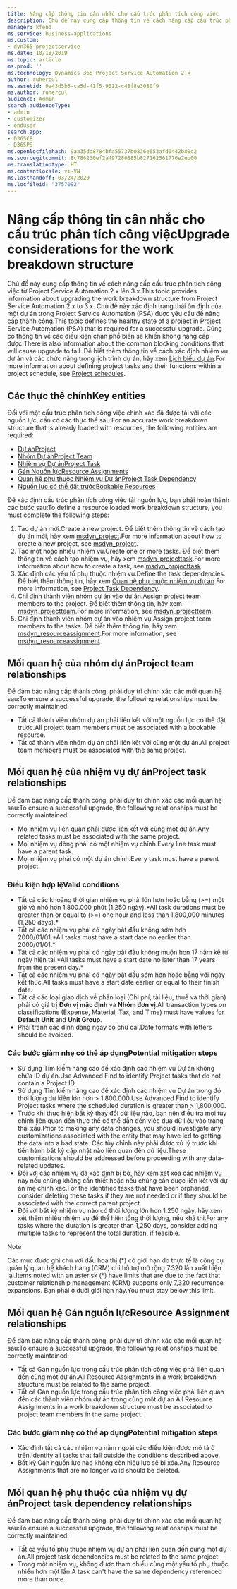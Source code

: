 ```yaml
---
title: Nâng cấp thông tin cân nhắc cho cấu trúc phân tích công việc
description: Chủ đề này cung cấp thông tin về cách nâng cấp cấu trúc phân tích công việc từ Project Service Automation 2.x lên 3.x.
manager: kfend
ms.service: business-applications
ms.custom:
- dyn365-projectservice
ms.date: 10/18/2019
ms.topic: article
ms.prod: ''
ms.technology: Dynamics 365 Project Service Automation 2.x
author: ruhercul
ms.assetid: 9e43d5b5-ca5d-41f5-9012-c48f8e3080f9
ms.author: ruhercul
audience: Admin
search.audienceType:
- admin
- customizer
- enduser
search.app:
- D365CE
- D365PS
ms.openlocfilehash: 9aa35dd8784bfa55737b0836e653afd0442b80c2
ms.sourcegitcommit: 8c786230ef2a497280885b827162561776e2eb00
ms.translationtype: HT
ms.contentlocale: vi-VN
ms.lasthandoff: 03/24/2020
ms.locfileid: "3757092"
---
```

# <a name="upgrade-considerations-for-the-work-breakdown-structure"></a><span data-ttu-id="34c8f-103">Nâng cấp thông tin cân nhắc cho cấu trúc phân tích công việc</span><span class="sxs-lookup"><span data-stu-id="34c8f-103">Upgrade considerations for the work breakdown structure</span></span>
<span data-ttu-id="34c8f-104">Chủ đề này cung cấp thông tin về cách nâng cấp cấu trúc phân tích công việc từ Project Service Automation 2.x lên 3.x.</span><span class="sxs-lookup"><span data-stu-id="34c8f-104">This topic provides information about upgrading the work breakdown structure from Project Service Automation 2.x to 3.x.</span></span> <span data-ttu-id="34c8f-105">Chủ đề này xác định trạng thái ổn định của một dự án trong Project Service Automation (PSA) được yêu cầu để nâng cấp thành công.</span><span class="sxs-lookup"><span data-stu-id="34c8f-105">This topic defines the healthy state of a project in Project Service Automation (PSA) that is required for a successful upgrade.</span></span> <span data-ttu-id="34c8f-106">Cũng có thông tin về các điều kiện chặn phổ biến sẽ khiến không nâng cấp được.</span><span class="sxs-lookup"><span data-stu-id="34c8f-106">There is also information about the common blocking conditions that will cause upgrade to fail.</span></span> <span data-ttu-id="34c8f-107">Để biết thêm thông tin về cách xác định nhiệm vụ dự án và các chức năng trong lịch trình dự án, hãy xem [Lịch biểu dự án](project-creating.md).</span><span class="sxs-lookup"><span data-stu-id="34c8f-107">For more information about defining project tasks and their functions within a project schedule, see [Project schedules](project-creating.md).</span></span>

## <a name="key-entities"></a><span data-ttu-id="34c8f-108">Các thực thể chính</span><span class="sxs-lookup"><span data-stu-id="34c8f-108">Key entities</span></span>
<span data-ttu-id="34c8f-109">Đối với một cấu trúc phân tích công việc chính xác đã được tải với các nguồn lực, cần có các thực thể sau:</span><span class="sxs-lookup"><span data-stu-id="34c8f-109">For an accurate work breakdown structure that is already loaded with resources, the following entities are required:</span></span>

- [<span data-ttu-id="34c8f-110">Dự án</span><span class="sxs-lookup"><span data-stu-id="34c8f-110">Project</span></span>](../developer/entities/msdyn_project.md)
- [<span data-ttu-id="34c8f-111">Nhóm Dự án</span><span class="sxs-lookup"><span data-stu-id="34c8f-111">Project Team</span></span>](../developer/entities/msdyn_projectteam.md)
- [<span data-ttu-id="34c8f-112">Nhiệm vụ Dự án</span><span class="sxs-lookup"><span data-stu-id="34c8f-112">Project Task</span></span>](../developer/entities/msdyn_projecttask.md)
- [<span data-ttu-id="34c8f-113">Gán Nguồn lực</span><span class="sxs-lookup"><span data-stu-id="34c8f-113">Resource Assignments</span></span>](../developer/entities/msdyn_resourceassignment.md)
- [<span data-ttu-id="34c8f-114">Quan hệ phụ thuộc Nhiệm vụ Dự án</span><span class="sxs-lookup"><span data-stu-id="34c8f-114">Project Task Dependency</span></span>](../developer/entities/msdyn_projecttaskdependency.md)
- [<span data-ttu-id="34c8f-115">Nguồn lực có thể đặt trước</span><span class="sxs-lookup"><span data-stu-id="34c8f-115">Bookable Resources</span></span>](../developer/entities/bookableresource.md)

<span data-ttu-id="34c8f-116">Để xác định cấu trúc phân tích công việc tải nguồn lực, bạn phải hoàn thành các bước sau:</span><span class="sxs-lookup"><span data-stu-id="34c8f-116">To define a resource loaded work breakdown structure, you must complete the following steps:</span></span>

1. <span data-ttu-id="34c8f-117">Tạo dự án mới.</span><span class="sxs-lookup"><span data-stu-id="34c8f-117">Create a new project.</span></span> <span data-ttu-id="34c8f-118">Để biết thêm thông tin về cách tạo dự án mới, hãy xem [msdyn_project](../developer/entities/msdyn_project.md).</span><span class="sxs-lookup"><span data-stu-id="34c8f-118">For more information about how to create a new project, see [msdyn_project](../developer/entities/msdyn_project.md).</span></span>
2. <span data-ttu-id="34c8f-119">Tạo một hoặc nhiều nhiệm vụ.</span><span class="sxs-lookup"><span data-stu-id="34c8f-119">Create one or more tasks.</span></span> <span data-ttu-id="34c8f-120">Để biết thêm thông tin về cách tạo nhiệm vụ, hãy xem [msdyn_projecttask](../developer/entities/msdyn_projecttask.md).</span><span class="sxs-lookup"><span data-stu-id="34c8f-120">For more information about how to create a task, see [msdyn_projecttask](../developer/entities/msdyn_projecttask.md).</span></span>
3. <span data-ttu-id="34c8f-121">Xác định các yếu tố phụ thuộc nhiệm vụ.</span><span class="sxs-lookup"><span data-stu-id="34c8f-121">Define the task dependencies.</span></span> <span data-ttu-id="34c8f-122">Để biết thêm thông tin, hãy xem [Quan hệ phụ thuộc nhiệm vụ dự án](../developer/entities/msdyn_projecttaskdependency.md).</span><span class="sxs-lookup"><span data-stu-id="34c8f-122">For more information, see [Project Task Dependency](../developer/entities/msdyn_projecttaskdependency.md).</span></span>
4. <span data-ttu-id="34c8f-123">Chỉ định thành viên nhóm dự án vào dự án.</span><span class="sxs-lookup"><span data-stu-id="34c8f-123">Assign project team members to the project.</span></span> <span data-ttu-id="34c8f-124">Để biết thêm thông tin, hãy xem [msdyn_projectteam](../developer/entities/msdyn_projectteam.md).</span><span class="sxs-lookup"><span data-stu-id="34c8f-124">For more information, see [msdyn_projectteam](../developer/entities/msdyn_projectteam.md).</span></span>
5. <span data-ttu-id="34c8f-125">Chỉ định thành viên nhóm dự án vào nhiệm vụ.</span><span class="sxs-lookup"><span data-stu-id="34c8f-125">Assign project team members to the tasks.</span></span> <span data-ttu-id="34c8f-126">Để biết thêm thông tin, hãy xem [msdyn_resourceassignment](../developer/entities/msdyn_resourceassignment.md).</span><span class="sxs-lookup"><span data-stu-id="34c8f-126">For more information, see [msdyn_resourceassignment](../developer/entities/msdyn_resourceassignment.md).</span></span>

## <a name="project-team-relationships"></a><span data-ttu-id="34c8f-127">Mối quan hệ của nhóm dự án</span><span class="sxs-lookup"><span data-stu-id="34c8f-127">Project team relationships</span></span>

<span data-ttu-id="34c8f-128">Để đảm bảo nâng cấp thành công, phải duy trì chính xác các mối quan hệ sau:</span><span class="sxs-lookup"><span data-stu-id="34c8f-128">To ensure a successful upgrade, the following relationships must be correctly maintained:</span></span>
- <span data-ttu-id="34c8f-129">Tất cả thành viên nhóm dự án phải liên kết với một nguồn lực có thể đặt trước.</span><span class="sxs-lookup"><span data-stu-id="34c8f-129">All project team members must be associated with a bookable resource.</span></span>
- <span data-ttu-id="34c8f-130">Tất cả thành viên nhóm dự án phải liên kết với cùng một dự án.</span><span class="sxs-lookup"><span data-stu-id="34c8f-130">All project team members must be associated with the same project.</span></span> 

## <a name="project-task-relationships"></a><span data-ttu-id="34c8f-131">Mối quan hệ của nhiệm vụ dự án</span><span class="sxs-lookup"><span data-stu-id="34c8f-131">Project task relationships</span></span>
<span data-ttu-id="34c8f-132">Để đảm bảo nâng cấp thành công, phải duy trì chính xác các mối quan hệ sau:</span><span class="sxs-lookup"><span data-stu-id="34c8f-132">To ensure a successful upgrade, the following relationships must be correctly maintained:</span></span>

- <span data-ttu-id="34c8f-133">Mọi nhiệm vụ liên quan phải được liên kết với cùng một dự án.</span><span class="sxs-lookup"><span data-stu-id="34c8f-133">Any related tasks must be associated with the same project.</span></span>
- <span data-ttu-id="34c8f-134">Mọi nhiệm vụ dòng phải có một nhiệm vụ chính.</span><span class="sxs-lookup"><span data-stu-id="34c8f-134">Every line task must have a parent task.</span></span>
- <span data-ttu-id="34c8f-135">Mọi nhiệm vụ phải có một dự án chính.</span><span class="sxs-lookup"><span data-stu-id="34c8f-135">Every task must have a parent project.</span></span>

### <a name="valid-conditions"></a><span data-ttu-id="34c8f-136">Điều kiện hợp lệ</span><span class="sxs-lookup"><span data-stu-id="34c8f-136">Valid conditions</span></span>

- <span data-ttu-id="34c8f-137">Tất cả các khoảng thời gian nhiệm vụ phải lớn hơn hoặc bằng (>=) một giờ và nhỏ hơn 1.800.000 phút (1.250 ngày).\*</span><span class="sxs-lookup"><span data-stu-id="34c8f-137">All task durations must be greater than or equal to (>=) one hour and less than 1,800,000 minutes (1,250 days).\*</span></span>
- <span data-ttu-id="34c8f-138">Tất cả các nhiệm vụ phải có ngày bắt đầu không sớm hơn 2000/01/01.\*</span><span class="sxs-lookup"><span data-stu-id="34c8f-138">All tasks must have a start date no earlier than 2000/01/01.\*</span></span>
- <span data-ttu-id="34c8f-139">Tất cả các nhiệm vụ phải có ngày bắt đầu không muộn hơn 17 năm kể từ ngày hiện tại.\*</span><span class="sxs-lookup"><span data-stu-id="34c8f-139">All tasks must have a start date no later than 17 years from the present day.\*</span></span>
- <span data-ttu-id="34c8f-140">Tất cả các nhiệm vụ phải có ngày bắt đầu sớm hơn hoặc bằng với ngày kết thúc.</span><span class="sxs-lookup"><span data-stu-id="34c8f-140">All tasks must have a start date earlier or equal to their finish date.</span></span>
- <span data-ttu-id="34c8f-141">Tất cả các loại giao dịch về phân loại (Chi phí, tài liệu, thuế và thời gian) phải có giá trị **Đơn vị mặc định** và **Nhóm đơn vị**.</span><span class="sxs-lookup"><span data-stu-id="34c8f-141">All transaction types on classifications (Expense, Material, Tax, and Time) must have values for **Default Unit** and **Unit Group**.</span></span>
- <span data-ttu-id="34c8f-142">Phải tránh các định dạng ngày có chữ cái.</span><span class="sxs-lookup"><span data-stu-id="34c8f-142">Date formats with letters should be avoided.</span></span>

### <a name="potential-mitigation-steps"></a><span data-ttu-id="34c8f-143">Các bước giảm nhẹ có thể áp dụng</span><span class="sxs-lookup"><span data-stu-id="34c8f-143">Potential mitigation steps</span></span>
- <span data-ttu-id="34c8f-144">Sử dụng Tìm kiếm nâng cao để xác định các nhiệm vụ Dự án không chứa ID dự án.</span><span class="sxs-lookup"><span data-stu-id="34c8f-144">Use Advanced Find to identify Project tasks that do not contain a Project ID.</span></span>
- <span data-ttu-id="34c8f-145">Sử dụng Tìm kiếm nâng cao để xác định các nhiệm vụ Dự án trong đó thời lượng dự kiến lớn hơn > 1.800.000.</span><span class="sxs-lookup"><span data-stu-id="34c8f-145">Use Advanced Find to identify Project tasks where the scheduled duration is greater than > 1,800,000.</span></span>
- <span data-ttu-id="34c8f-146">Trước khi thực hiện bất kỳ thay đổi dữ liệu nào, bạn nên điều tra mọi tùy chỉnh liên quan đến thực thể có thể dẫn đến việc đưa dữ liệu vào trạng thái xấu.</span><span class="sxs-lookup"><span data-stu-id="34c8f-146">Prior to making any data changes, you should investigate any customizations associated with the entity that may have led to getting the data into a bad state.</span></span> <span data-ttu-id="34c8f-147">Các tùy chỉnh này phải được xử lý trước khi tiến hành bất kỳ cập nhật nào liên quan đến dữ liệu.</span><span class="sxs-lookup"><span data-stu-id="34c8f-147">These customizations should be addressed before proceeding with any data-related updates.</span></span>
- <span data-ttu-id="34c8f-148">Đối với các nhiệm vụ đã xác định bị bỏ, hãy xem xét xóa các nhiệm vụ này nếu chúng không cần thiết hoặc nếu chúng cần được liên kết với dự án mẹ chính xác.</span><span class="sxs-lookup"><span data-stu-id="34c8f-148">For the identified tasks that have been orphaned, consider deleting these tasks if they are not needed or if they should be associated with the correct parent project.</span></span>
- <span data-ttu-id="34c8f-149">Đối với bất kỳ nhiệm vụ nào có thời lượng lớn hơn 1.250 ngày, hãy xem xét thêm nhiều nhiệm vụ để thể hiện tổng thời lượng, nếu khả thi.</span><span class="sxs-lookup"><span data-stu-id="34c8f-149">For any tasks where the duration is greater than 1,250 days, consider adding multiple tasks to represent the total duration, if feasible.</span></span>

> [!NOTE]
> <span data-ttu-id="34c8f-150">Các mục được ghi chú với dấu hoa thị (\*) có giới hạn do thực tế là công cụ quản lý quan hệ khách hàng (CRM) chỉ hỗ trợ mở rộng 7.320 lần xuất hiện lại.</span><span class="sxs-lookup"><span data-stu-id="34c8f-150">Items noted with an asterisk (\*) have limits that are due to the fact that customer relationship management (CRM) supports only 7,320 recurrence expansions.</span></span> <span data-ttu-id="34c8f-151">Bạn phải ở dưới giới hạn này.</span><span class="sxs-lookup"><span data-stu-id="34c8f-151">You must stay below this limit.</span></span>

## <a name="resource-assignment-relationships"></a><span data-ttu-id="34c8f-152">Mối quan hệ Gán nguồn lực</span><span class="sxs-lookup"><span data-stu-id="34c8f-152">Resource Assignment relationships</span></span>
<span data-ttu-id="34c8f-153">Để đảm bảo nâng cấp thành công, phải duy trì chính xác các mối quan hệ sau:</span><span class="sxs-lookup"><span data-stu-id="34c8f-153">To ensure a successful upgrade, the following relationships must be correctly maintained:</span></span>

- <span data-ttu-id="34c8f-154">Tất cả Gán nguồn lực trong cấu trúc phân tích công việc phải liên quan đến cùng một dự án.</span><span class="sxs-lookup"><span data-stu-id="34c8f-154">All Resource Assignments in a work breakdown structure must be related to the same project.</span></span>
- <span data-ttu-id="34c8f-155">Tất cả Gán nguồn lực trong cấu trúc phân tích công việc phải liên quan đến các thành viên nhóm dự án trong cùng một dự án.</span><span class="sxs-lookup"><span data-stu-id="34c8f-155">All Resource Assignments in a work breakdown structure must be associated to project team members in the same project.</span></span>

### <a name="potential-mitigation-steps"></a><span data-ttu-id="34c8f-156">Các bước giảm nhẹ có thể áp dụng</span><span class="sxs-lookup"><span data-stu-id="34c8f-156">Potential mitigation steps</span></span>
- <span data-ttu-id="34c8f-157">Xác định tất cả các nhiệm vụ nằm ngoài các điều kiện được mô tả ở trên.</span><span class="sxs-lookup"><span data-stu-id="34c8f-157">Identify all tasks that fall outside the conditions described above.</span></span>  
- <span data-ttu-id="34c8f-158">Bất kỳ Gán nguồn lực nào không còn hiệu lực sẽ bị xóa.</span><span class="sxs-lookup"><span data-stu-id="34c8f-158">Any Resource Assignments that are no longer valid should be deleted.</span></span>

## <a name="project-task-dependency-relationships"></a><span data-ttu-id="34c8f-159">Mối quan hệ phụ thuộc của nhiệm vụ dự án</span><span class="sxs-lookup"><span data-stu-id="34c8f-159">Project task dependency relationships</span></span>
<span data-ttu-id="34c8f-160">Để đảm bảo nâng cấp thành công, phải duy trì chính xác các mối quan hệ sau:</span><span class="sxs-lookup"><span data-stu-id="34c8f-160">To ensure a successful upgrade, the following relationships must be correctly maintained:</span></span>

- <span data-ttu-id="34c8f-161">Tất cả yếu tố phụ thuộc nhiệm vụ dự án phải liên quan đến cùng một dự án.</span><span class="sxs-lookup"><span data-stu-id="34c8f-161">All project task dependencies must be related to the same project.</span></span>
- <span data-ttu-id="34c8f-162">Trong một nhiệm vụ, không được tham chiếu cùng một yếu tố phụ thuộc nhiều hơn một lần.</span><span class="sxs-lookup"><span data-stu-id="34c8f-162">A task can't have the same dependency referenced more than once.</span></span>
